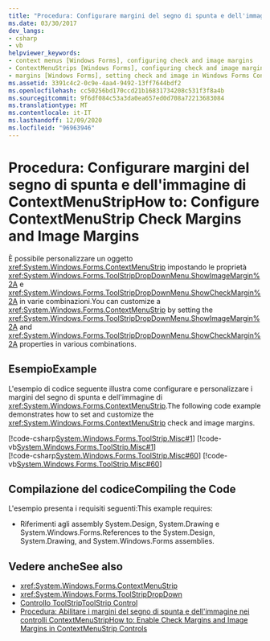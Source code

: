 ```yaml
---
title: "Procedura: Configurare margini del segno di spunta e dell'immagine di ContextMenuStrip"
ms.date: 03/30/2017
dev_langs:
- csharp
- vb
helpviewer_keywords:
- context menus [Windows Forms], configuring check and image margins
- ContextMenuStrips [Windows Forms], configuring check and image margins
- margins [Windows Forms], setting check and image in Windows Forms ContextMenuStrips
ms.assetid: 3391c4c2-0c9e-4aa4-9492-13ff7644bdf2
ms.openlocfilehash: cc50256bd170ccd21b16831734208c531f3f8a4b
ms.sourcegitcommit: 9f6df084c53a3da0ea657ed0d708a72213683084
ms.translationtype: MT
ms.contentlocale: it-IT
ms.lasthandoff: 12/09/2020
ms.locfileid: "96963946"
---
```

# <a name="how-to-configure-contextmenustrip-check-margins-and-image-margins"></a><span data-ttu-id="edf7a-102">Procedura: Configurare margini del segno di spunta e dell'immagine di ContextMenuStrip</span><span class="sxs-lookup"><span data-stu-id="edf7a-102">How to: Configure ContextMenuStrip Check Margins and Image Margins</span></span>
<span data-ttu-id="edf7a-103">È possibile personalizzare un oggetto <xref:System.Windows.Forms.ContextMenuStrip> impostando le proprietà <xref:System.Windows.Forms.ToolStripDropDownMenu.ShowImageMargin%2A> e <xref:System.Windows.Forms.ToolStripDropDownMenu.ShowCheckMargin%2A> in varie combinazioni.</span><span class="sxs-lookup"><span data-stu-id="edf7a-103">You can customize a <xref:System.Windows.Forms.ContextMenuStrip> by setting the <xref:System.Windows.Forms.ToolStripDropDownMenu.ShowImageMargin%2A> and <xref:System.Windows.Forms.ToolStripDropDownMenu.ShowCheckMargin%2A> properties in various combinations.</span></span>  
  
## <a name="example"></a><span data-ttu-id="edf7a-104">Esempio</span><span class="sxs-lookup"><span data-stu-id="edf7a-104">Example</span></span>  
 <span data-ttu-id="edf7a-105">L'esempio di codice seguente illustra come configurare e personalizzare i margini del segno di spunta e dell'immagine di <xref:System.Windows.Forms.ContextMenuStrip>.</span><span class="sxs-lookup"><span data-stu-id="edf7a-105">The following code example demonstrates how to set and customize the <xref:System.Windows.Forms.ContextMenuStrip> check and image margins.</span></span>  
  
 [!code-csharp[System.Windows.Forms.ToolStrip.Misc#1](~/samples/snippets/csharp/VS_Snippets_Winforms/System.Windows.Forms.ToolStrip.Misc/CS/Program.cs#1)]
 [!code-vb[System.Windows.Forms.ToolStrip.Misc#1](~/samples/snippets/visualbasic/VS_Snippets_Winforms/System.Windows.Forms.ToolStrip.Misc/VB/Program.vb#1)]  
[!code-csharp[System.Windows.Forms.ToolStrip.Misc#60](~/samples/snippets/csharp/VS_Snippets_Winforms/System.Windows.Forms.ToolStrip.Misc/CS/Program.cs#60)]
[!code-vb[System.Windows.Forms.ToolStrip.Misc#60](~/samples/snippets/visualbasic/VS_Snippets_Winforms/System.Windows.Forms.ToolStrip.Misc/VB/Program.vb#60)]  
  
## <a name="compiling-the-code"></a><span data-ttu-id="edf7a-106">Compilazione del codice</span><span class="sxs-lookup"><span data-stu-id="edf7a-106">Compiling the Code</span></span>  
 <span data-ttu-id="edf7a-107">L'esempio presenta i requisiti seguenti:</span><span class="sxs-lookup"><span data-stu-id="edf7a-107">This example requires:</span></span>  
  
- <span data-ttu-id="edf7a-108">Riferimenti agli assembly System.Design, System.Drawing e System.Windows.Forms.</span><span class="sxs-lookup"><span data-stu-id="edf7a-108">References to the System.Design, System.Drawing, and System.Windows.Forms assemblies.</span></span>  
  
## <a name="see-also"></a><span data-ttu-id="edf7a-109">Vedere anche</span><span class="sxs-lookup"><span data-stu-id="edf7a-109">See also</span></span>

- <xref:System.Windows.Forms.ContextMenuStrip>
- <xref:System.Windows.Forms.ToolStripDropDown>
- [<span data-ttu-id="edf7a-110">Controllo ToolStrip</span><span class="sxs-lookup"><span data-stu-id="edf7a-110">ToolStrip Control</span></span>](toolstrip-control-windows-forms.md)
- [<span data-ttu-id="edf7a-111">Procedura: Abilitare i margini del segno di spunta e dell'immagine nei controlli ContextMenuStrip</span><span class="sxs-lookup"><span data-stu-id="edf7a-111">How to: Enable Check Margins and Image Margins in ContextMenuStrip Controls</span></span>](how-to-enable-check-margins-and-image-margins-in-contextmenustrip-controls.md)

